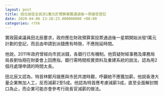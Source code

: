 ```yaml
---
layout: post
title: 田北辰促全民派1萬元於預算案獲通過後一周接受登記
date: 2020-04-06 13:28:23.000000000 +08:00
categories: rthk
---
```


實政圓桌議員田北辰要求，政府應在財政預算案投票通過後一星期開始派發1萬元計劃的登記，而且由申請到派錢應有時限，不應拖延時間。

他說，2011年政府曾經向市民派錢，各銀行已有機制。他質疑財經事務及庫務局局長劉怡翔在財委會上回應指，銀行需時間核實資料及重建系統的說法，認為用2個月處理申請的時間太長。

田北辰又認為，特首林鄭月娥應與市民共渡時艱，呼籲她不應獲加薪。他說香港大量企業無加人工，反而減薪2至5成。他認為特首應考慮減薪3成，直至全面解封關口為止，而企業可能亦會參考行政長官減薪的做法。
